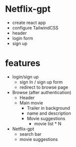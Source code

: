 # Netflix-gpt

- create react app
- configure TailwindCSS
- header 
- login form
- sign up

# features
- login/sign up
    - sign In / sign up form
    - redirect to browse page
- Browse (after authentication)
    - Header 
    - Main movie
        - Trailer in background
        - name and description
        - Movie suggestions
            - movie list * N
- Netflix-gpt
    - search bar
    - movie suggestions            
